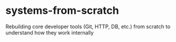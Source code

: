 # systems-from-scratch
Rebuilding core developer tools (Git, HTTP, DB, etc.) from scratch to understand how they work internally
